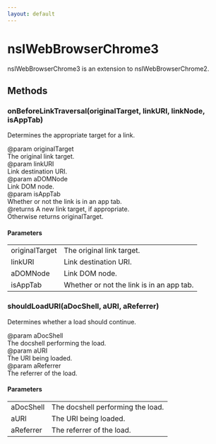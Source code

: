 ```yaml
---
layout: default
---
```


# nsIWebBrowserChrome3 #
  
nsIWebBrowserChrome3 is an extension to nsIWebBrowserChrome2.  
  

## Methods ##

### onBeforeLinkTraversal(originalTarget, linkURI, linkNode, isAppTab) ###
  
Determines the appropriate target for a link.  
  
@param originalTarget  
       The original link target.  
@param linkURI  
       Link destination URI.  
@param aDOMNode  
       Link DOM node.  
@param isAppTab  
       Whether or not the link is in an app tab.  
@returns A new link target, if appropriate.  
         Otherwise returns originalTarget.  
  

#### Parameters ####

<table>

<tr>
<td>originalTarget</td>
<td>       The original link target.  
</td>
</tr>

<tr>
<td>linkURI</td>
<td>       Link destination URI.  
</td>
</tr>

<tr>
<td>aDOMNode</td>
<td>       Link DOM node.  
</td>
</tr>

<tr>
<td>isAppTab</td>
<td>       Whether or not the link is in an app tab.  
</td>
</tr>

</table>

### shouldLoadURI(aDocShell, aURI, aReferrer) ###
  
Determines whether a load should continue.  
  
@param aDocShell  
       The docshell performing the load.  
@param aURI  
       The URI being loaded.  
@param aReferrer  
       The referrer of the load.  
  

#### Parameters ####

<table>

<tr>
<td>aDocShell</td>
<td>       The docshell performing the load.  
</td>
</tr>

<tr>
<td>aURI</td>
<td>       The URI being loaded.  
</td>
</tr>

<tr>
<td>aReferrer</td>
<td>       The referrer of the load.  
</td>
</tr>

</table>

